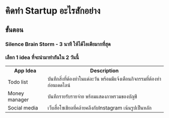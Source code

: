 # คิดทำ Startup อะไรสักอย่าง
## ขั้นตอน 
### Silence Brain Storm - 3 นาที ให้ได้ไอเดียมากที่สุด
### เลือก 1 idea ที่จะนำมาทำกันใน 2 วันนี้ 

<table>
  <tr> 
    <th>App Idea</th>
    <th>Description</th>
  </tr>
  <tr> 
    <td>Todo list</td>
    <td>บันทึกสิ่งที่ต้องทำในแต่ละวัน พร้อมมีแจ้งเตือนกิจกรรมที่ต้องทำก่อนเดดไลน์</td>
  </tr>
  <tr> 
    <td>Money manager</td>
    <td>บันทึกรายรับรายจ่าย พร้อมแสดงภาพรวมของบัญชี</td>
  </tr>
  <tr> 
    <td>Social media</td>
    <td>เว็บสื่อโซเชียลที่คล้ายคลึงกับInstagram เน้นรูปเป็นหลัก</td>
  </tr>
</table>